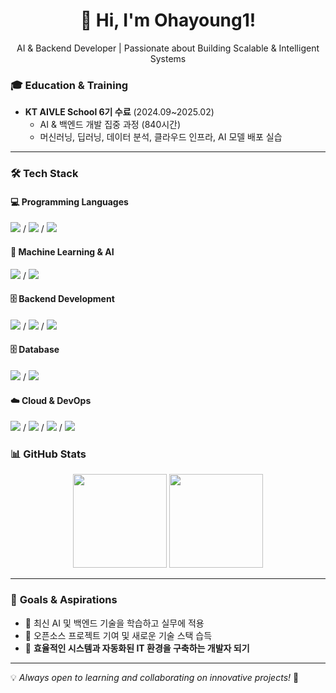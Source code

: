 <h1 align="center">🚀 Hi, I'm Ohayoung1!</h1>
<p align="center">
  AI & Backend Developer | Passionate about Building Scalable & Intelligent Systems
</p>

### 🎓 **Education & Training**
- **KT AIVLE School 6기 수료** (2024.09~2025.02)  
  - AI & 백엔드 개발 집중 과정 (840시간)  
  - 머신러닝, 딥러닝, 데이터 분석, 클라우드 인프라, AI 모델 배포 실습  

---

### 🛠 **Tech Stack**
#### 💻 **Programming Languages**
<div>
  <img src="https://img.shields.io/badge/Python-3776AB?style=flat&logo=python&logoColor=white" /> /
  <img src="https://img.shields.io/badge/Java-ED8B00?style=flat&logo=java&logoColor=white" /> /
  <img src="https://img.shields.io/badge/JavaScript-F7DF1E?style=flat&logo=javascript&logoColor=black" />
</div>

#### 🤖 **Machine Learning & AI**
<div>
  <img src="https://img.shields.io/badge/TensorFlow-FF6F00?style=flat&logo=tensorflow&logoColor=white" /> /
  <img src="https://img.shields.io/badge/PyTorch-EE4C2C?style=flat&logo=pytorch&logoColor=white" />
</div>

#### 🗄 **Backend Development**
<div>
  <img src="https://img.shields.io/badge/PHP-777BB4?style=flat&logo=php&logoColor=white" /> /
  <img src="https://img.shields.io/badge/Node.js-43853D?style=flat&logo=node.js&logoColor=white" /> /
  <img src="https://img.shields.io/badge/Django-092E20?style=flat&logo=django&logoColor=white" />
</div>

#### 🗄 **Database**
<div>
  <img src="https://img.shields.io/badge/MySQL-005C84?style=flat&logo=mysql&logoColor=white" /> /
  <img src="https://img.shields.io/badge/MongoDB-4EA94B?style=flat&logo=mongodb&logoColor=white" />
</div>

#### ☁️ **Cloud & DevOps**
<div>
  <img src="https://img.shields.io/badge/AWS-232F3E?style=flat&logo=amazon-aws&logoColor=white" /> /
  <img src="https://img.shields.io/badge/Docker-2496ED?style=flat&logo=docker&logoColor=white" /> /
  <img src="https://img.shields.io/badge/Git-F05032?style=flat&logo=git&logoColor=white" /> /
  <img src="https://www.vectorlogo.zone/logos/getpostman/getpostman-icon.svg" />
</div>

### 📊 **GitHub Stats**
<p align="center">
  <img src="https://github-readme-stats.vercel.app/api?username=yourgithub&show_icons=true&theme=tokyonight" height="150">
  <img src="https://github-readme-stats.vercel.app/api/top-langs/?username=yourgithub&layout=compact&theme=tokyonight" height="150">
</p>

---

### 🎯 **Goals & Aspirations**
- 🔹 최신 AI 및 백엔드 기술을 학습하고 실무에 적용  
- 🔹 오픈소스 프로젝트 기여 및 새로운 기술 스택 습득  
- 🔹 **효율적인 시스템과 자동화된 IT 환경을 구축하는 개발자 되기**  

---

💡 *Always open to learning and collaborating on innovative projects!* 🚀

